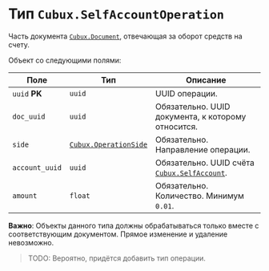 Тип `Cubux.SelfAccountOperation`
================================

Часть документа [`Cubux.Document`][Cubux.Document], отвечающая за оборот средств
на счету.

Объект со следующими полями:

Поле | Тип | Описание
---- | --- | --------
`uuid` **PK** | `uuid` | UUID операции.
`doc_uuid` | `uuid` | Обязательно. UUID документа, к которому относится.
`side` | [`Cubux.OperationSide`][Cubux.OperationSide] | Обязательно. Направление операции.
`account_uuid` | `uuid` | Обязательно. UUID счёта [`Cubux.SelfAccount`][Cubux.SelfAccount].
`amount` | `float` | Обязательно. Количество. Минимум `0.01`.

**Важно**: Объекты данного типа должны обрабатываться только вместе с
соответствующим документом. Прямое изменение и удаление невозможно.

> TODO: Вероятно, придётся добавить тип операции.


[Cubux.Document]: ./document.md
[Cubux.OperationSide]: ./operation-side.md
[Cubux.SelfAccount]: ./account.md
